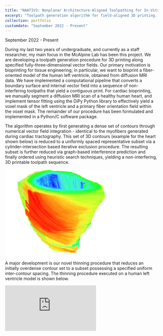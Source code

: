 ```yaml
---
title: "NAATIV3: Nonplanar Architecture-Aligned Toolpathing for In-Vitro 3D Bioprinting"
excerpt: "Toolpath generation algorithm for field-aligned 3D printing. The topic of my undergraduate honors thesis and my main focus as a staff researcher.<br/><img src='/images/ventricle_print_preview.png' width='50%'>"
collection: portfolio
customdate: "September 2022 - Present"
---
```


<p class="page__date"><strong><i class="fa fa-fw fa-calendar" aria-hidden="true"></i> </strong>September 2022 - Present</p>

During my last two years of undergraduate, and currently as a staff researcher, my main focus in the McAlpine Lab has been this project. We are developing a toolpath generation procedure for 3D printing along specified fully-three-dimensional vector fields. Our primary motivation is bioprinting for tissue engineering; in particular, we want to bioprint a fiber-oriented model of the human left ventricle, obtained from diffusion MRI data. We have implemented a computational pipeline that converts a boundary surface and internal vector field into a sequence of non-interfering toolpaths that yield a contiguous print. For cardiac bioprinting, we manually segment a diffusion MRI scan of a healthy human heart, and implement tensor fitting using the DiPy Python library to effectively yield a voxel mask of the left ventricle and a primary fiber orientation field within the voxel mask. The remainder of our procedure has been formulated and implemented in a Python/C software package.

The algorithm operates by first generating a dense set of contours through numerical vector field integration - identical to the myofibers generated during cardiac tractography. This set of 3D contours (example for the heart shown below) is reduced to a uniformly spaced representative subset via a cylinder-intersection based iterative exclusion procedure. The resulting subset is further reduced via graph-based interference prediction and finally ordered using heuristic search techniques, yielding a non-interfering, 3D printable toolpath sequence.

<img src="/images/ventricle_streams_ha.png" width="75%">

A major development is our novel thinning procedure that reduces an initially overdense contour set to a subset possessing a specified uniform inter-contour spacing. The thinning procedure executed on a human left ventricle model is shown below.

<!-- <iframe width="100%" height="500px" src="https://drive.google.com/file/d/1Zdr8TbQE6sfnC8JQvKBkxoWaAPP8g-ou/preview"></iframe> -->
<!-- <iframe src="https://drive.google.com/file/d/1Zdr8TbQE6sfnC8JQvKBkxoWaAPP8g-ou/preview" width="100%" height="480"></iframe> -->

<!-- <iframe src="https://drive.google.com/file/d/1Zdr8TbQE6sfnC8JQvKBkxoWaAPP8g-ou/preview" width="600" height="480"></iframe> -->
<!-- <iframe src="https://drive.google.com/file/d/1Zdr8TbQE6sfnC8JQvKBkxoWaAPP8g-ou/preview" frameborder="0" scrolling="no" onload="resizeIframe(this)" ></iframe> -->

<!-- <object width="100%" height="500px" data="https://drive.google.com/file/d/1Zdr8TbQE6sfnC8JQvKBkxoWaAPP8g-ou/preview"> -->

<iframe src="https://www.youtube.com/embed/xvew__NEOqs" frameborder="0" scrolling="no" onload="resizeIframe(this)" ></iframe>
